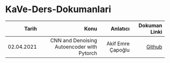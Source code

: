 # KaVe-Ders-Dokumanlari



| Tarih  | Konu | Anlatıcı | Dokuman Linki |
| -----:|-----:|-----:|-----:|
| 02.04.2021   | CNN and Denoising Autoencoder with Pytorch |  Akif Emre Çapoğlu  | [Github](https://github.com/capogluuu/Denoising-Autoencoders-with-Pytorch)|

